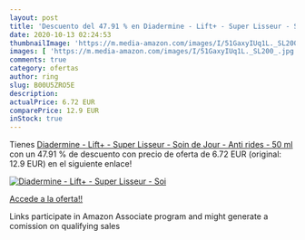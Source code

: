 ```yaml
---
layout: post
title: 'Descuento del 47.91 % en Diadermine - Lift+ - Super Lisseur - Soi'
date: 2020-10-13 02:24:53
thumbnailImage: 'https://m.media-amazon.com/images/I/51GaxyIUq1L._SL200_.jpg'
images: [ 'https://m.media-amazon.com/images/I/51GaxyIUq1L._SL200_.jpg' ]
comments: true
category: ofertas
author: ring
slug: B00U5ZRO5E
description:
actualPrice: 6.72 EUR
comparePrice: 12.9 EUR
inStock: true
---
```


Tienes [Diadermine - Lift+ - Super Lisseur - Soin de Jour - Anti rides - 50 ml](https://www.amazon.fr/dp/B00U5ZRO5E/?tag=tolees0d-21) con un 47.91 % de descuento con precio de oferta de 6.72 EUR (original: 12.9 EUR) en el siguiente enlace!

[![Diadermine - Lift+ - Super Lisseur - Soi](https://m.media-amazon.com/images/I/51GaxyIUq1L._SL200_.jpg)](https://www.amazon.fr/dp/B00U5ZRO5E/?tag=tolees0d-21)

[Accede a la oferta!!](https://www.amazon.fr/dp/B00U5ZRO5E/?tag=tolees0d-21)

Links participate in Amazon Associate program and might generate a comission on qualifying sales


